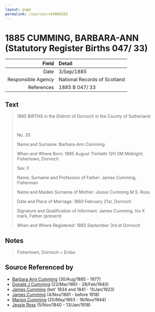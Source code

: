 ```yaml
---
layout: page
permalink: /sources/s44060203
---
```


# 1885 CUMMING, BARBARA-ANN (Statutory Register Births 047/  33)

Field | Detail
---:|:---
Date | 3/Sep/1885
Responsible Agency | National Records of Scotland
References | 1885 B 047/ 33

## Text

> 1885 BIRTHS in the District of Dornoch in the County of Sutherland
>
> <br/>
>
> No. 33
>
> Name and Surname: Barbara-Ann Cumming
>
> When and Where Born: 1885 August Thirtieth 12H 0M Midnight; Fishertown, Dornoch
>
> Sex: F
>
> Name, Surname and Profession of Father: James Cumming, Fisherman
>
> Name and Maiden Surname of Mother: Jessie Cumming M.S. Ross
>
> Date and Place of Marriage: 1860 February 21st, Dornoch
>
> Signature and Qualification of Informant: James Cumming, his X mark, Father (present)
>
> When and Where Registered: 1885 September 3rd at Dornoch
>

## Notes

> Fishertown, Dornoch = Embo
>


## Source Referenced by

* [Barbara Ann Cumming](../people/@57039529@-barbara-ann-cumming-b1885-8-30-d1977.md) (30/Aug/1885 - 1977)
* [Donald J Cumming](../people/@20465544@-donald-j-cumming-b1861-3-22-d1940-2-28.md) (22/Mar/1861 - 28/Feb/1940)
* [James Cumming](../people/@66384942@-james-cumming-b1834~1841-d1923-1-11.md) (bet' 1834 and 1841 - 11/Jan/1923)
* [James Cumming](../people/@64418166@-james-cumming-b1881-11-4-d1918.md) (4/Nov/1881 - before 1918)
* [Marion Cumming](../people/@59851647@-marion-cumming-b1863-5-20-d1944-11-18.md) (20/May/1863 - 18/Nov/1944)
* [Jessie Ross](../people/@60546968@-jessie-ross-b1840-11-5-d1918-1-13.md) (5/Nov/1840 - 13/Jan/1918)
